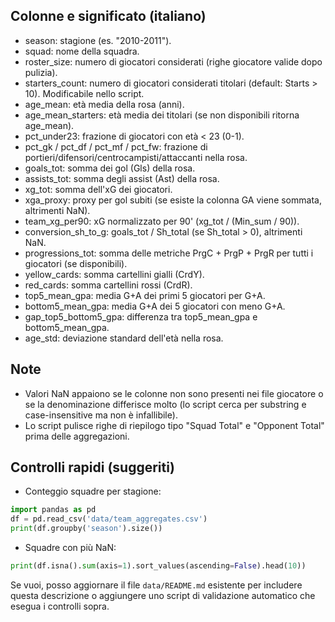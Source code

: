 

Colonne e significato (italiano)
---------------------------------
- season: stagione (es. "2010-2011").
- squad: nome della squadra.
- roster_size: numero di giocatori considerati (righe giocatore valide dopo pulizia).
- starters_count: numero di giocatori considerati titolari (default: Starts > 10). Modificabile nello script.
- age_mean: età media della rosa (anni).
- age_mean_starters: età media dei titolari (se non disponibili ritorna age_mean).
- pct_under23: frazione di giocatori con età < 23 (0-1).
- pct_gk / pct_df / pct_mf / pct_fw: frazione di portieri/difensori/centrocampisti/attaccanti nella rosa.
- goals_tot: somma dei gol (Gls) della rosa.
- assists_tot: somma degli assist (Ast) della rosa.
- xg_tot: somma dell'xG dei giocatori.
- xga_proxy: proxy per gol subiti (se esiste la colonna GA viene sommata, altrimenti NaN).
- team_xg_per90: xG normalizzato per 90' (xg_tot / (Min_sum / 90)).
- conversion_sh_to_g: goals_tot / Sh_total (se Sh_total > 0), altrimenti NaN.
- progressions_tot: somma delle metriche PrgC + PrgP + PrgR per tutti i giocatori (se disponibili).
- yellow_cards: somma cartellini gialli (CrdY).
- red_cards: somma cartellini rossi (CrdR).
- top5_mean_gpa: media G+A dei primi 5 giocatori per G+A.
- bottom5_mean_gpa: media G+A dei 5 giocatori con meno G+A.
- gap_top5_bottom5_gpa: differenza tra top5_mean_gpa e bottom5_mean_gpa.
- age_std: deviazione standard dell'età nella rosa.

Note
-----
- Valori NaN appaiono se le colonne non sono presenti nei file giocatore o se la denominazione differisce molto (lo script cerca per substring e case-insensitive ma non è infallibile).
- Lo script pulisce righe di riepilogo tipo "Squad Total" e "Opponent Total" prima delle aggregazioni.

Controlli rapidi (suggeriti)
----------------------------
- Conteggio squadre per stagione:

```python
import pandas as pd
df = pd.read_csv('data/team_aggregates.csv')
print(df.groupby('season').size())
```

- Squadre con più NaN:

```python
print(df.isna().sum(axis=1).sort_values(ascending=False).head(10))
```

Se vuoi, posso aggiornare il file `data/README.md` esistente per includere questa descrizione o aggiungere uno script di validazione automatico che esegua i controlli sopra.
